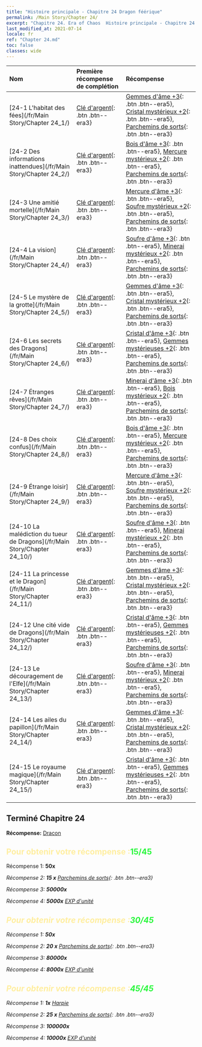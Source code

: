 ```yaml
---
title: "Histoire principale - Chapitre 24 Dragon féérique"
permalink: /Main Story/Chapter 24/
excerpt: "Chapitre 24. Era of Chaos  Histoire principale - Chapitre 24. Dragon féérique"
last_modified_at: 2021-07-14
locale: fr
ref: "Chapter 24.md"
toc: false
classes: wide
---
```


  | Nom |  Première récompense de complétion | Récompense |
  |:------------|:------------|:------------| 
  | [24-1 L'habitat des fées](/fr/Main Story/Chapter 24_1/) | [Clé d'argent](/ItemsFR/con_693/){: .btn .btn--era3} | [Gemmes d'âme +3](/ItemsFR/mat_86/){: .btn .btn--era5}, [Cristal mystérieux +2](/ItemsFR/mat_80/){: .btn .btn--era5}, [Parchemins de sorts](/ItemsFR/con_694/){: .btn .btn--era3} |
  | [24-2 Des informations inattendues](/fr/Main Story/Chapter 24_2/) | [Clé d'argent](/ItemsFR/con_693/){: .btn .btn--era3} | [Bois d'âme +3](/ItemsFR/mat_83/){: .btn .btn--era5}, [Mercure mystérieux +2](/ItemsFR/mat_77/){: .btn .btn--era5}, [Parchemins de sorts](/ItemsFR/con_694/){: .btn .btn--era3} |
  | [24-3 Une amitié mortelle](/fr/Main Story/Chapter 24_3/) | [Clé d'argent](/ItemsFR/con_693/){: .btn .btn--era3} | [Mercure d'âme +3](/ItemsFR/mat_84/){: .btn .btn--era5}, [Soufre mystérieux +2](/ItemsFR/mat_78/){: .btn .btn--era5}, [Parchemins de sorts](/ItemsFR/con_694/){: .btn .btn--era3} |
  | [24-4 La vision](/fr/Main Story/Chapter 24_4/) | [Clé d'argent](/ItemsFR/con_693/){: .btn .btn--era3} | [Soufre d'âme +3](/ItemsFR/mat_85/){: .btn .btn--era5}, [Minerai mystérieux +2](/ItemsFR/mat_75/){: .btn .btn--era5}, [Parchemins de sorts](/ItemsFR/con_694/){: .btn .btn--era3} |
  | [24-5 Le mystère de la grotte](/fr/Main Story/Chapter 24_5/) | [Clé d'argent](/ItemsFR/con_693/){: .btn .btn--era3} | [Gemmes d'âme +3](/ItemsFR/mat_86/){: .btn .btn--era5}, [Cristal mystérieux +2](/ItemsFR/mat_80/){: .btn .btn--era5}, [Parchemins de sorts](/ItemsFR/con_694/){: .btn .btn--era3} |
  | [24-6 Les secrets des Dragons](/fr/Main Story/Chapter 24_6/) | [Clé d'argent](/ItemsFR/con_693/){: .btn .btn--era3} | [Cristal d'âme +3](/ItemsFR/mat_87/){: .btn .btn--era5}, [Gemmes mystérieuses +2](/ItemsFR/mat_79/){: .btn .btn--era5}, [Parchemins de sorts](/ItemsFR/con_694/){: .btn .btn--era3} |
  | [24-7 Étranges rêves](/fr/Main Story/Chapter 24_7/) | [Clé d'argent](/ItemsFR/con_693/){: .btn .btn--era3} | [Minerai d'âme +3](/ItemsFR/mat_82/){: .btn .btn--era5}, [Bois mystérieux +2](/ItemsFR/mat_76/){: .btn .btn--era5}, [Parchemins de sorts](/ItemsFR/con_694/){: .btn .btn--era3} |
  | [24-8 Des choix confus](/fr/Main Story/Chapter 24_8/) | [Clé d'argent](/ItemsFR/con_693/){: .btn .btn--era3} | [Bois d'âme +3](/ItemsFR/mat_83/){: .btn .btn--era5}, [Mercure mystérieux +2](/ItemsFR/mat_77/){: .btn .btn--era5}, [Parchemins de sorts](/ItemsFR/con_694/){: .btn .btn--era3} |
  | [24-9 Étrange loisir](/fr/Main Story/Chapter 24_9/) | [Clé d'argent](/ItemsFR/con_693/){: .btn .btn--era3} | [Mercure d'âme +3](/ItemsFR/mat_84/){: .btn .btn--era5}, [Soufre mystérieux +2](/ItemsFR/mat_78/){: .btn .btn--era5}, [Parchemins de sorts](/ItemsFR/con_694/){: .btn .btn--era3} |
  | [24-10 La malédiction du tueur de Dragons](/fr/Main Story/Chapter 24_10/) | [Clé d'argent](/ItemsFR/con_693/){: .btn .btn--era3} | [Soufre d'âme +3](/ItemsFR/mat_85/){: .btn .btn--era5}, [Minerai mystérieux +2](/ItemsFR/mat_75/){: .btn .btn--era5}, [Parchemins de sorts](/ItemsFR/con_694/){: .btn .btn--era3} |
  | [24-11 La princesse et le Dragon](/fr/Main Story/Chapter 24_11/) | [Clé d'argent](/ItemsFR/con_693/){: .btn .btn--era3} | [Gemmes d'âme +3](/ItemsFR/mat_86/){: .btn .btn--era5}, [Cristal mystérieux +2](/ItemsFR/mat_80/){: .btn .btn--era5}, [Parchemins de sorts](/ItemsFR/con_694/){: .btn .btn--era3} |
  | [24-12 Une cité vide de Dragons](/fr/Main Story/Chapter 24_12/) | [Clé d'argent](/ItemsFR/con_693/){: .btn .btn--era3} | [Cristal d'âme +3](/ItemsFR/mat_87/){: .btn .btn--era5}, [Gemmes mystérieuses +2](/ItemsFR/mat_79/){: .btn .btn--era5}, [Parchemins de sorts](/ItemsFR/con_694/){: .btn .btn--era3} |
  | [24-13 Le découragement de l'Elfe](/fr/Main Story/Chapter 24_13/) | [Clé d'argent](/ItemsFR/con_693/){: .btn .btn--era3} | [Soufre d'âme +3](/ItemsFR/mat_85/){: .btn .btn--era5}, [Minerai mystérieux +2](/ItemsFR/mat_75/){: .btn .btn--era5}, [Parchemins de sorts](/ItemsFR/con_694/){: .btn .btn--era3} |
  | [24-14 Les ailes du papillon](/fr/Main Story/Chapter 24_14/) | [Clé d'argent](/ItemsFR/con_693/){: .btn .btn--era3} | [Gemmes d'âme +3](/ItemsFR/mat_86/){: .btn .btn--era5}, [Cristal mystérieux +2](/ItemsFR/mat_80/){: .btn .btn--era5}, [Parchemins de sorts](/ItemsFR/con_694/){: .btn .btn--era3} |
  | [24-15 Le royaume magique](/fr/Main Story/Chapter 24_15/) | [Clé d'argent](/ItemsFR/con_693/){: .btn .btn--era3} | [Cristal d'âme +3](/ItemsFR/mat_87/){: .btn .btn--era5}, [Gemmes mystérieuses +2](/ItemsFR/mat_79/){: .btn .btn--era5}, [Parchemins de sorts](/ItemsFR/con_694/){: .btn .btn--era3} |


## Terminé Chapitre 24

 **Récompense:** [Dracon](/fr/heroes/Dracon/)



## <span style="color: #ffeea0">Pour obtenir votre récompense :</span><span style="color: #27f73a">15/45</span>

 Récompense 1:  **50x** <i class="fas fa-gem"/>

 Récompense 2: **15 x** [Parchemins de sorts](/ItemsFR/con_694/){: .btn .btn--era3}

 Récompense 3:  **50000x** <i class="fas fa-coins"/>

 Récompense 4:  **5000x** [EXP d'unité](/ItemsFR/con_902/)



## <span style="color: #ffeea0">Pour obtenir votre récompense :</span><span style="color: #27f73a">30/45</span>

 Récompense 1:  **50x** <i class="fas fa-gem"/>

 Récompense 2: **20 x** [Parchemins de sorts](/ItemsFR/con_694/){: .btn .btn--era3}

 Récompense 3:  **80000x** <i class="fas fa-coins"/>

 Récompense 4:  **8000x** [EXP d'unité](/ItemsFR/con_902/)



## <span style="color: #ffeea0">Pour obtenir votre récompense :</span><span style="color: #27f73a">45/45</span>

 Récompense 1:  **1x** [Harpie](/fr/units/Harpy/)

 Récompense 2: **25 x** [Parchemins de sorts](/ItemsFR/con_694/){: .btn .btn--era3}

 Récompense 3:  **100000x** <i class="fas fa-coins"/>

 Récompense 4:  **10000x** [EXP d'unité](/ItemsFR/con_902/)


